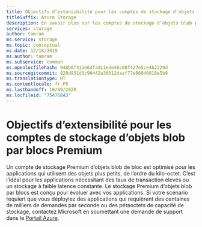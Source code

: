 ```yaml
---
title: Objectifs d’extensibilité pour les comptes de stockage d’objets blob par blocs Premium
titleSuffix: Azure Storage
description: En savoir plus sur les comptes de stockage d’objets blob par blocs de performance Premium. Un compte de stockage d’objets blob de bloc est optimisé pour les applications qui utilisent des objets plus petits, de l’ordre du kilo-octet.
services: storage
author: tamram
ms.service: storage
ms.topic: conceptual
ms.date: 12/18/2019
ms.author: tamram
ms.subservice: common
ms.openlocfilehash: 948b0f411e64fadc1e4e48c08f427e5ce4b2229d
ms.sourcegitcommit: 829d951d5c90442a38012daaf77e86046018e5b9
ms.translationtype: HT
ms.contentlocale: fr-FR
ms.lasthandoff: 10/09/2020
ms.locfileid: "75476843"
---
```

# <a name="scalability-targets-for-premium-block-blob-storage-accounts"></a>Objectifs d’extensibilité pour les comptes de stockage d’objets blob par blocs Premium

Un compte de stockage Premium d’objets blob de bloc est optimisé pour les applications qui utilisent des objets plus petits, de l’ordre du kilo-octet. C’est l’idéal pour les applications nécessitant des taux de transaction élevés ou un stockage à faible latence constante. Le stockage Premium d’objets blob par blocs est conçu pour évoluer avec vos applications. Si votre scénario requiert que vous déployiez des applications qui requièrent des centaines de milliers de demandes par seconde ou des pétaoctets de capacité de stockage, contactez Microsoft en soumettant une demande de support dans le [Portail Azure](https://portal.azure.com/?#blade/Microsoft_Azure_Support/HelpAndSupportBlade).
